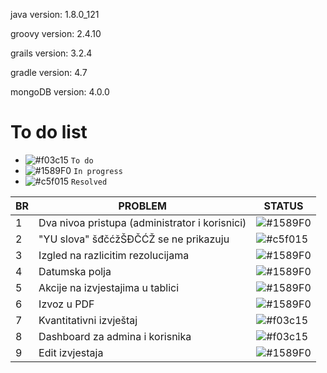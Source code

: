 java version: 1.8.0_121

groovy version: 2.4.10

grails version: 3.2.4

gradle version: 4.7

mongoDB version: 4.0.0

# To do list

- ![#f03c15](https://placehold.it/15/f03c15/000000?text=+) `To do`
- ![#1589F0](https://placehold.it/15/1589F0/000000?text=+) `In progress`
- ![#c5f015](https://placehold.it/15/c5f015/000000?text=+) `Resolved`


| BR | PROBLEM | STATUS |
| ------ | ------ | ------ |  
| 1 | Dva nivoa pristupa (administrator i korisnici) | ![#1589F0](https://placehold.it/15/1589F0/000000?text=+)|
| 2 | "YU slova" šđčćžŠĐČĆŽ se ne prikazuju | ![#c5f015](https://placehold.it/15/c5f015/000000?text=+)|
| 3 | Izgled na razlicitim rezolucijama | ![#1589F0](https://placehold.it/15/1589F0/000000?text=+)|
| 4 | Datumska polja | ![#1589F0](https://placehold.it/15/1589F0/000000?text=+)|
| 5 | Akcije na izvjestajima u tablici | ![#1589F0](https://placehold.it/15/1589F0/000000?text=+)|
| 6 | Izvoz u PDF | ![#1589F0](https://placehold.it/15/1589F0/000000?text=+)|
| 7 | Kvantitativni izvještaj | ![#f03c15](https://placehold.it/15/f03c15/000000?text=+)|
| 8 | Dashboard za admina i korisnika | ![#f03c15](https://placehold.it/15/f03c15/000000?text=+)|
| 9 | Edit izvjestaja | ![#1589F0](https://placehold.it/15/1589F0/000000?text=+)|
